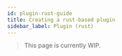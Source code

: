 ```yaml
---
id: plugin-rust-guide
title: Creating a rust-based plugin
sidebar_label: Plugin (rust)
---
```


> This page is currently WIP.
